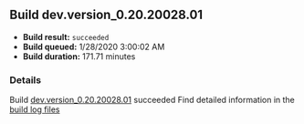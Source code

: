 ## Build dev.version_0.20.20028.01
- **Build result:** `succeeded`
- **Build queued:** 1/28/2020 3:00:02 AM
- **Build duration:** 171.71 minutes
### Details
Build [dev.version_0.20.20028.01](https://winappstudio.visualstudio.com/web/build.aspx?pcguid=a4ef43be-68ce-4195-a619-079b4d9834c2&builduri=vstfs%3a%2f%2f%2fBuild%2fBuild%2f32697) succeeded
Find detailed information in the [build log files]()
